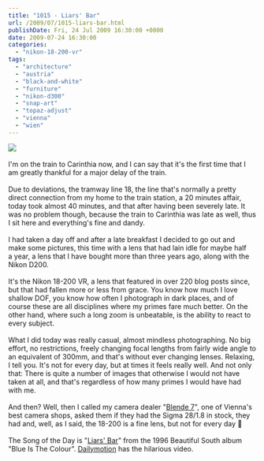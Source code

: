 ```yaml
---
title: "1015 - Liars' Bar"
url: /2009/07/1015-liars-bar.html
publishDate: Fri, 24 Jul 2009 16:30:00 +0000
date: 2009-07-24 16:30:00
categories: 
  - "nikon-18-200-vr"
tags: 
  - "architecture"
  - "austria"
  - "black-and-white"
  - "furniture"
  - "nikon-d300"
  - "snap-art"
  - "topaz-adjust"
  - "vienna"
  - "wien"
---
```

<a href="https://d25zfm9zpd7gm5.cloudfront.net/1200x1200/2009/20090724_124231_ps.jpg" target="_blank"><img src="https://d25zfm9zpd7gm5.cloudfront.net/0600x0600/2009/20090724_124231_ps.jpg"/></a><br/><br/>I'm on the train to Carinthia now, and I can say that it's the first time that I am greatly thankful for a major delay of the train. <br/><br/>Due to deviations, the tramway line 18, the line that's normally a pretty direct connection from my home to the train station, a 20 minutes affair, today took almost 40 minutes, and that after having been severely late. It was no problem though, because the train to Carinthia was late as well, thus I sit here and everything's fine and dandy.<br/><br/><a href="https://d25zfm9zpd7gm5.cloudfront.net/1200x1200/2009/20090724_124405_ps.jpg" target="_blank"><img alt="" border="0" src="https://d25zfm9zpd7gm5.cloudfront.net/0150x0150/2009/20090724_124405_ps.jpg" style="margin: 10pt 10px 10px 0pt; float: right;"/></a> I had taken a day off and after a late breakfast I decided to go out and make some pictures, this time with a lens that had lain idle for maybe half a year, a lens that I have bought more than three years ago, along with the Nikon D200. <br/><br/>It's the Nikon 18-200 VR, a lens that featured in over 220 blog posts since, but that had fallen more or less from grace. You know how much I love shallow DOF, you know how often I photograph in dark places, and of course these are all disciplines where my primes fare much better. On the other hand, where such a long zoom is unbeatable, is the ability to react to every subject.<br/><br/> What I did today was really casual, almost mindless photographing. No big effort, no restrictions, freely changing focal lengths from fairly wide angle to an equivalent of 300mm, and that's without ever changing lenses. Relaxing, I tell you. It's not for every day, but at times it feels really well. And not only that: There is quite a number of images that otherwise I would not have taken at all, and that's regardless of how many primes I would have had with me.<br/><br/>And then? Well, then I called my camera dealer "<a href="http://www.blende7.at/" target="_blank">Blende 7</a>", one of Vienna's best camera shops, asked them if they had the Sigma 28/1.8 in stock, they had and, well, as I said, the 18-200 is a fine lens, but not for every day 🙂<br/><br/>The Song of the Day is "<a href="http://www.lyricsmode.com/lyrics/b/beautiful_south/liars_bar.html" target="_blank">Liars' Bar</a>" from the 1996 Beautiful South album "Blue Is The Colour". <a href="http://www.dailymotion.com/video/x2psl1_the-beautiful-south-liars-bar_music" target="_blank">Dailymotion</a> has the hilarious video.
